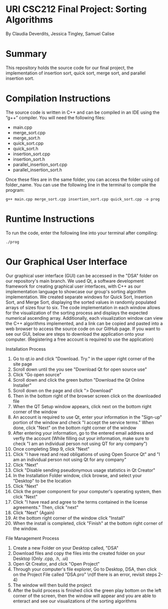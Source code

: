 # URI CSC212 Final Project: Sorting Algorithms
By Claudia Deverdits, Jessica Tingley, Samuel Calise

# Summary
This repository holds the source code for our final project, the implementation of insertion sort, quick sort, merge sort, and parallel insertion sort. 

# Compilation Instructions
The source code is written in C++ and can be compiled in an IDE using the “g++” compiler. You will need the following files:

* main.cpp
* merge_sort.cpp
* merge_sort.h
* quick_sort.cpp
* quick_sort.h
* insertion_sort.cpp
* insertion_sort.h
* parallel_insertion_sort.cpp
* parallel_insertion_sort.h

Once these files are in the same folder, you can access the folder using cd folder_name. You can use the following line in the terminal to compile the program:

```
g++ main.cpp merge_sort.cpp insertion_sort.cpp quick_sort.cpp -o prog
```

# Runtime Instructions
To run the code, enter the following line into your terminal after compiling: 

```
./prog
```

# Our Graphical User Interface
Our graphical user interface (GUI) can be accessed in the "DSA" folder on our repository's main branch. We used Qt, a software development framework for creating graphical user interfaces, with C++ as our implementation language to showcase our group's sorting algorithm implementation. We created separate windows for Quick Sort, Insertion Sort, and Merge Sort, displaying the sorted values in randomly populated arrays of sizes four to six. The code implementation in each window allows for the visualization of the sorting process and displays the expected numerical ascending array. Additionally, each visualization window can view the C++ algorithms implemented, and a link can be copied and pasted into a web browser to access the source code on our GitHub page. If you want to see our GUI, below are steps to download the application onto your computer. (Registering a free account is required to use the application)


Installation Process
1. Go to qt.io and click "Download. Try." in the upper right corner of the site page
2. Scroll down until the you see "Download Qt for open source use"
3. Click "Go open source"
4. Scroll down and click the green button "Download the Qt Online Installer"
5. Scroll down on the page and click "> Download"
6. Then in the bottom right of the browser screen click on the downloaded file
7. When the QT Setup window appears, click next on the bottom right corner of the window
8. An account is required to use Qt, enter your information in the "Sign-up" portion of the window and check "I accept the service terms." When done, click "Next" on the bottom right corner of the window
9. After entering your information, go to the entered email address and verfiy the account (While filling out your information, make sure to check "I am an individual person not using QT for any company")
10. Once completing Step 9, click "Next"
11. Click "I have read and read obligations of using Open Source Qt" and "I am an individual person not using Qt for any company"
12. Click "Next"
13. Click "Disable sending pseudonymous usage statistics in Qt Creator"
14. In the Installation Folder window, click browse, and select your "Desktop" to be the location
15. Click "Next"
16. Click the proper component for your computer's operating system, then click "Next"
17. Click "I have read and agree to the terms contained in the license agreements." Then, click "next"
18. Click "Next" (Again)
19. At the bottom right corner of the window click "Install"
20. When the install is completed, click "Finish" at the bottom right corner of the window.

File Management Process
1. Create a new Folder on your Desktop called, "DSA"
2. Download files and copy the files into the created folder on your Desktop (Only .cpp, .h, .ui)
3. Open Qt Creator, and click "Open Project"
4. Through your computer's file explorer, Go to Desktop, DSA, then click on the Project File called "DSA.pro"
\n(If there is an error, revisit steps 2-4)
5. The window will then build the project
6. After the build process is finished click the green play bottom on the left corner of the screen, then the window will appear and you are able to enteract and see our visualizations of the sorting algorithms
